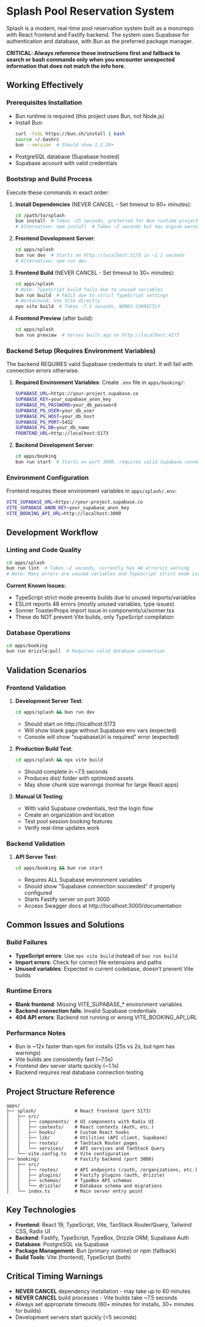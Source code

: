 # Splash Pool Reservation System

Splash is a modern, real-time pool reservation system built as a monorepo with React frontend and Fastify backend. The system uses Supabase for authentication and database, with Bun as the preferred package manager.

**CRITICAL: Always reference these instructions first and fallback to search or bash commands only when you encounter unexpected information that does not match the info here.**

## Working Effectively

### Prerequisites Installation
- Bun runtime is required (this project uses Bun, not Node.js)
- Install Bun:
  ```bash
  curl -fsSL https://bun.sh/install | bash
  source ~/.bashrc
  bun --version  # Should show 1.2.20+
  ```
- PostgreSQL database (Supabase hosted)
- Supabase account with valid credentials

### Bootstrap and Build Process
Execute these commands in exact order:

1. **Install Dependencies** (NEVER CANCEL - Set timeout to 60+ minutes):
   ```bash
   cd /path/to/splash
   bun install  # Takes ~25 seconds, preferred for Bun runtime project
   # Alternative: npm install  # Takes ~2 seconds but has engine warnings
   ```

2. **Frontend Development Server**:
   ```bash
   cd apps/splash
   bun run dev  # Starts on http://localhost:5173 in ~1.1 seconds
   # Alternative: npm run dev
   ```

3. **Frontend Build** (NEVER CANCEL - Set timeout to 30+ minutes):
   ```bash
   cd apps/splash
   # Note: TypeScript build fails due to unused variables
   bun run build  # FAILS due to strict TypeScript settings
   # Workaround: Use Vite directly
   npx vite build  # Takes ~7.5 seconds, WORKS CORRECTLY
   ```

4. **Frontend Preview** (after build):
   ```bash
   cd apps/splash
   bun run preview  # Serves built app on http://localhost:4173
   ```

### Backend Setup (Requires Environment Variables)
The backend REQUIRES valid Supabase credentials to start. It will fail with connection errors otherwise.

1. **Required Environment Variables**:
   Create `.env` file in `apps/booking/`:
   ```bash
   SUPABASE_URL=https://your-project.supabase.co
   SUPABASE_KEY=your_supabase_anon_key
   SUPABASE_PG_PASSWORD=your_db_password
   SUPABASE_PG_USER=your_db_user
   SUPABASE_PG_HOST=your_db_host
   SUPABASE_PG_PORT=5432
   SUPABASE_PG_DB=your_db_name
   FRONTEND_URL=http://localhost:5173
   ```

2. **Backend Development Server**:
   ```bash
   cd apps/booking
   bun run start  # Starts on port 3000, requires valid Supabase connection
   ```

### Environment Configuration
Frontend requires these environment variables in `apps/splash/.env`:
```bash
VITE_SUPABASE_URL=https://your-project.supabase.co
VITE_SUPABASE_ANON_KEY=your_supabase_anon_key  
VITE_BOOKING_API_URL=http://localhost:3000
```

## Development Workflow

### Linting and Code Quality
```bash
cd apps/splash
bun run lint  # Takes ~2 seconds, currently has 48 errors/1 warning
# Note: Many errors are unused variables and TypeScript strict mode issues
```

**Current Known Issues:**
- TypeScript strict mode prevents builds due to unused imports/variables
- ESLint reports 48 errors (mostly unused variables, type issues)
- Sonner ToasterProps import issue in components/ui/sonner.tsx
- These do NOT prevent Vite builds, only TypeScript compilation

### Database Operations
```bash
cd apps/booking
bun run drizzle:pull  # Requires valid database connection
```

## Validation Scenarios

### Frontend Validation
1. **Development Server Test**:
   ```bash
   cd apps/splash && bun run dev
   ```
   - Should start on http://localhost:5173
   - Will show blank page without Supabase env vars (expected)
   - Console will show "supabaseUrl is required" error (expected)

2. **Production Build Test**:
   ```bash
   cd apps/splash && npx vite build
   ```
   - Should complete in ~7.5 seconds
   - Produces dist/ folder with optimized assets
   - May show chunk size warnings (normal for large React apps)

3. **Manual UI Testing**:
   - With valid Supabase credentials, test the login flow
   - Create an organization and location
   - Test pool session booking features
   - Verify real-time updates work

### Backend Validation  
1. **API Server Test**:
   ```bash
   cd apps/booking && bun run start
   ```
   - Requires ALL Supabase environment variables
   - Should show "Supabase connection succeeded" if properly configured
   - Starts Fastify server on port 3000
   - Access Swagger docs at http://localhost:3000/documentation

## Common Issues and Solutions

### Build Failures
- **TypeScript errors**: Use `npx vite build` instead of `bun run build`
- **Import errors**: Check for correct file extensions and paths
- **Unused variables**: Expected in current codebase, doesn't prevent Vite builds

### Runtime Errors
- **Blank frontend**: Missing VITE_SUPABASE_* environment variables
- **Backend connection fails**: Invalid Supabase credentials
- **404 API errors**: Backend not running or wrong VITE_BOOKING_API_URL

### Performance Notes
- Bun is ~12x faster than npm for installs (25s vs 2s, but npm has warnings)
- Vite builds are consistently fast (~7.5s)
- Frontend dev server starts quickly (~1.1s)
- Backend requires real database connection testing

## Project Structure Reference

```
apps/
├── splash/              # React frontend (port 5173)
│   ├── src/
│   │   ├── components/  # UI components with Radix UI
│   │   ├── contexts/    # React contexts (Auth, etc.)
│   │   ├── hooks/       # Custom React hooks
│   │   ├── lib/         # Utilities (API client, Supabase)
│   │   ├── routes/      # TanStack Router pages
│   │   └── services/    # API services and TanStack Query
│   └── vite.config.ts   # Vite configuration
├── booking/             # Fastify backend (port 3000)
│   ├── src/
│   │   ├── routes/      # API endpoints (/auth, /organizations, etc.)
│   │   ├── plugins/     # Fastify plugins (auth, drizzle)
│   │   ├── schemas/     # TypeBox API schemas
│   │   └── drizzle/     # Database schema and migrations
│   └── index.ts         # Main server entry point
```

## Key Technologies
- **Frontend**: React 19, TypeScript, Vite, TanStack Router/Query, Tailwind CSS, Radix UI
- **Backend**: Fastify, TypeScript, TypeBox, Drizzle ORM, Supabase Auth
- **Database**: PostgreSQL via Supabase
- **Package Management**: Bun (primary runtime) or npm (fallback)
- **Build Tools**: Vite (frontend), TypeScript (both)

## Critical Timing Warnings
- **NEVER CANCEL** dependency installation - may take up to 60 minutes
- **NEVER CANCEL** build processes - Vite builds take ~7.5 seconds
- Always set appropriate timeouts (60+ minutes for installs, 30+ minutes for builds)
- Development servers start quickly (<5 seconds)
